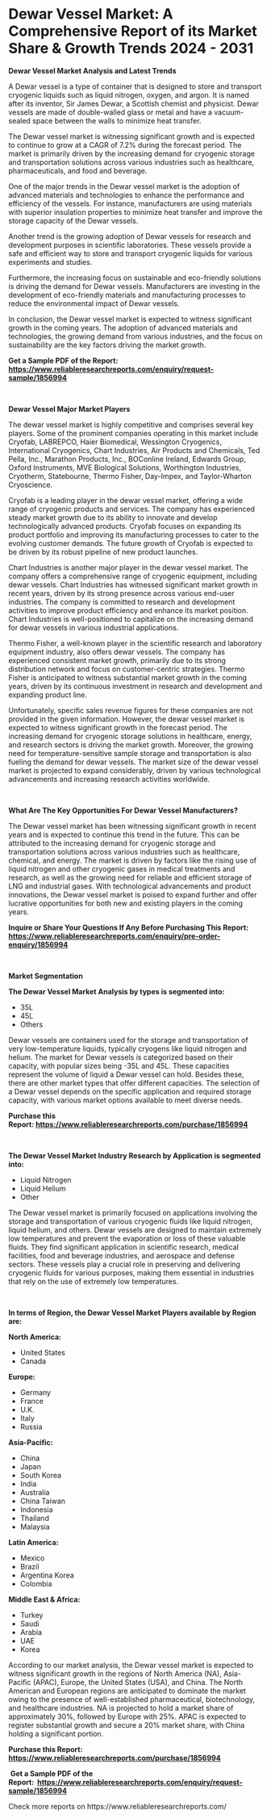 <p><h1>Dewar Vessel Market: A Comprehensive Report of its Market Share & Growth Trends 2024 - 2031</h1></p><p><strong>Dewar Vessel Market Analysis and Latest Trends</strong></p>
<p><p>A Dewar vessel is a type of container that is designed to store and transport cryogenic liquids such as liquid nitrogen, oxygen, and argon. It is named after its inventor, Sir James Dewar, a Scottish chemist and physicist. Dewar vessels are made of double-walled glass or metal and have a vacuum-sealed space between the walls to minimize heat transfer.</p><p>The Dewar vessel market is witnessing significant growth and is expected to continue to grow at a CAGR of 7.2% during the forecast period. The market is primarily driven by the increasing demand for cryogenic storage and transportation solutions across various industries such as healthcare, pharmaceuticals, and food and beverage.</p><p>One of the major trends in the Dewar vessel market is the adoption of advanced materials and technologies to enhance the performance and efficiency of the vessels. For instance, manufacturers are using materials with superior insulation properties to minimize heat transfer and improve the storage capacity of the Dewar vessels.</p><p>Another trend is the growing adoption of Dewar vessels for research and development purposes in scientific laboratories. These vessels provide a safe and efficient way to store and transport cryogenic liquids for various experiments and studies.</p><p>Furthermore, the increasing focus on sustainable and eco-friendly solutions is driving the demand for Dewar vessels. Manufacturers are investing in the development of eco-friendly materials and manufacturing processes to reduce the environmental impact of Dewar vessels.</p><p>In conclusion, the Dewar vessel market is expected to witness significant growth in the coming years. The adoption of advanced materials and technologies, the growing demand from various industries, and the focus on sustainability are the key factors driving the market growth.</p></p>
<p><strong>Get a Sample PDF of the Report:&nbsp; <a href="https://www.reliableresearchreports.com/enquiry/request-sample/1856994">https://www.reliableresearchreports.com/enquiry/request-sample/1856994</a></strong></p>
<p>&nbsp;</p>
<p><strong>Dewar Vessel Major Market Players</strong></p>
<p><p>The dewar vessel market is highly competitive and comprises several key players. Some of the prominent companies operating in this market include Cryofab, LABREPCO, Haier Biomedical, Wessington Cryogenics, International Cryogenics, Chart Industries, Air Products and Chemicals, Ted Pella, Inc., Marathon Products, Inc., BOConline Ireland, Edwards Group, Oxford Instruments, MVE Biological Solutions, Worthington Industries, Cryotherm, Statebourne, Thermo Fisher, Day-Impex, and Taylor-Wharton Cryoscience.</p><p>Cryofab is a leading player in the dewar vessel market, offering a wide range of cryogenic products and services. The company has experienced steady market growth due to its ability to innovate and develop technologically advanced products. Cryofab focuses on expanding its product portfolio and improving its manufacturing processes to cater to the evolving customer demands. The future growth of Cryofab is expected to be driven by its robust pipeline of new product launches.</p><p>Chart Industries is another major player in the dewar vessel market. The company offers a comprehensive range of cryogenic equipment, including dewar vessels. Chart Industries has witnessed significant market growth in recent years, driven by its strong presence across various end-user industries. The company is committed to research and development activities to improve product efficiency and enhance its market position. Chart Industries is well-positioned to capitalize on the increasing demand for dewar vessels in various industrial applications.</p><p>Thermo Fisher, a well-known player in the scientific research and laboratory equipment industry, also offers dewar vessels. The company has experienced consistent market growth, primarily due to its strong distribution network and focus on customer-centric strategies. Thermo Fisher is anticipated to witness substantial market growth in the coming years, driven by its continuous investment in research and development and expanding product line.</p><p>Unfortunately, specific sales revenue figures for these companies are not provided in the given information. However, the dewar vessel market is expected to witness significant growth in the forecast period. The increasing demand for cryogenic storage solutions in healthcare, energy, and research sectors is driving the market growth. Moreover, the growing need for temperature-sensitive sample storage and transportation is also fueling the demand for dewar vessels. The market size of the dewar vessel market is projected to expand considerably, driven by various technological advancements and increasing research activities worldwide.</p></p>
<p>&nbsp;</p>
<p><strong>What Are The Key Opportunities For Dewar Vessel Manufacturers?</strong></p>
<p><p>The Dewar vessel market has been witnessing significant growth in recent years and is expected to continue this trend in the future. This can be attributed to the increasing demand for cryogenic storage and transportation solutions across various industries such as healthcare, chemical, and energy. The market is driven by factors like the rising use of liquid nitrogen and other cryogenic gases in medical treatments and research, as well as the growing need for reliable and efficient storage of LNG and industrial gases. With technological advancements and product innovations, the Dewar vessel market is poised to expand further and offer lucrative opportunities for both new and existing players in the coming years.</p></p>
<p><strong>Inquire or Share Your Questions If Any Before Purchasing This Report: <a href="https://www.reliableresearchreports.com/enquiry/pre-order-enquiry/1856994">https://www.reliableresearchreports.com/enquiry/pre-order-enquiry/1856994</a></strong></p>
<p>&nbsp;</p>
<p><strong>Market Segmentation</strong></p>
<p><strong>The Dewar Vessel Market Analysis by types is segmented into:</strong></p>
<p><ul><li>35L</li><li>45L</li><li>Others</li></ul></p>
<p><p>Dewar vessels are containers used for the storage and transportation of very low-temperature liquids, typically cryogens like liquid nitrogen and helium. The market for Dewar vessels is categorized based on their capacity, with popular sizes being -35L and 45L. These capacities represent the volume of liquid a Dewar vessel can hold. Besides these, there are other market types that offer different capacities. The selection of a Dewar vessel depends on the specific application and required storage capacity, with various market options available to meet diverse needs.</p></p>
<p><strong>Purchase this Report:&nbsp;<a href="https://www.reliableresearchreports.com/purchase/1856994">https://www.reliableresearchreports.com/purchase/1856994</a></strong></p>
<p>&nbsp;</p>
<p><strong>The Dewar Vessel Market Industry Research by Application is segmented into:</strong></p>
<p><ul><li>Liquid Nitrogen</li><li>Liquid Helium</li><li>Other</li></ul></p>
<p><p>The Dewar vessel market is primarily focused on applications involving the storage and transportation of various cryogenic fluids like liquid nitrogen, liquid helium, and others. Dewar vessels are designed to maintain extremely low temperatures and prevent the evaporation or loss of these valuable fluids. They find significant application in scientific research, medical facilities, food and beverage industries, and aerospace and defense sectors. These vessels play a crucial role in preserving and delivering cryogenic fluids for various purposes, making them essential in industries that rely on the use of extremely low temperatures.</p></p>
<p>&nbsp;</p>
<p><strong>In terms of Region, the Dewar Vessel Market Players available by Region are:</strong></p>
<p>
    <p> <strong> North America: </strong>
        <ul>
            <li>United States</li>
            <li>Canada</li>
        </ul>
        </p> 
    <p> <strong> Europe: </strong>
        <ul>
            <li>Germany</li>
            <li>France</li>
            <li>U.K.</li>
            <li>Italy</li>
            <li>Russia</li>
        </ul>
        </p> 
    <p> <strong> Asia-Pacific: </strong>
        <ul>
            <li>China</li>
            <li>Japan</li>
            <li>South Korea</li>
            <li>India</li>
            <li>Australia</li>
            <li>China Taiwan</li>
            <li>Indonesia</li>
            <li>Thailand</li>
            <li>Malaysia</li>
        </ul>
        </p> 
    <p> <strong> Latin America: </strong>
        <ul>
            <li>Mexico</li>
            <li>Brazil</li>
            <li>Argentina Korea</li>
            <li>Colombia</li>
        </ul>
        </p> 
    <p> <strong> Middle East & Africa: </strong>
        <ul>
            <li>Turkey</li>
            <li>Saudi</li>
            <li>Arabia</li>
            <li>UAE</li>
            <li>Korea</li>
        </ul>
    </p>
    </p>
<p><p>According to our market analysis, the Dewar vessel market is expected to witness significant growth in the regions of North America (NA), Asia-Pacific (APAC), Europe, the United States (USA), and China. The North American and European regions are anticipated to dominate the market owing to the presence of well-established pharmaceutical, biotechnology, and healthcare industries. NA is projected to hold a market share of approximately 30%, followed by Europe with 25%. APAC is expected to register substantial growth and secure a 20% market share, with China holding a significant portion.</p></p>
<p><strong>Purchase this Report: <a href="https://www.reliableresearchreports.com/purchase/1856994">https://www.reliableresearchreports.com/purchase/1856994</a></strong></p>
<p>&nbsp;<strong>Get a Sample PDF of the Report:&nbsp;&nbsp;<a href="https://www.reliableresearchreports.com/enquiry/request-sample/1856994">https://www.reliableresearchreports.com/enquiry/request-sample/1856994</a></strong></p>
<p><strong></strong></p>
<p>Check more reports on https://www.reliableresearchreports.com/</p>